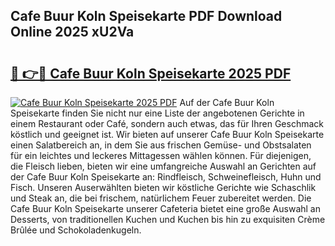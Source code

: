 ## Cafe Buur Koln Speisekarte PDF Download Online 2025 xU2Va

# <h2><a href="http://gc7wdv.nevu.top/?p=Cafe+Buur+Koln+Speisekarte">🔗 👉🔴 Cafe Buur Koln Speisekarte 2025 PDF</a></h2>

[![Cafe Buur Koln Speisekarte 2025 PDF](https://i.imgur.com/dBaPXMq.png)](http://gc7wdv.nevu.top/?p=Cafe+Buur+Koln+Speisekarte)
Auf der Cafe Buur Koln Speisekarte finden Sie nicht nur eine Liste der angebotenen Gerichte in einem Restaurant oder Café, sondern auch etwas, das für Ihren Geschmack köstlich und geeignet ist. Wir bieten auf unserer Cafe Buur Koln Speisekarte einen Salatbereich an, in dem Sie aus frischen Gemüse- und Obstsalaten für ein leichtes und leckeres Mittagessen wählen können. Für diejenigen, die Fleisch lieben, bieten wir eine umfangreiche Auswahl an Gerichten auf der Cafe Buur Koln Speisekarte an: Rindfleisch, Schweinefleisch, Huhn und Fisch. Unseren Auserwählten bieten wir köstliche Gerichte wie Schaschlik und Steak an, die bei frischem, natürlichem Feuer zubereitet werden. Die Cafe Buur Koln Speisekarte unserer Cafeteria bietet eine große Auswahl an Desserts, von traditionellen Kuchen und Kuchen bis hin zu exquisiten Crème Brûlée und Schokoladenkugeln.
